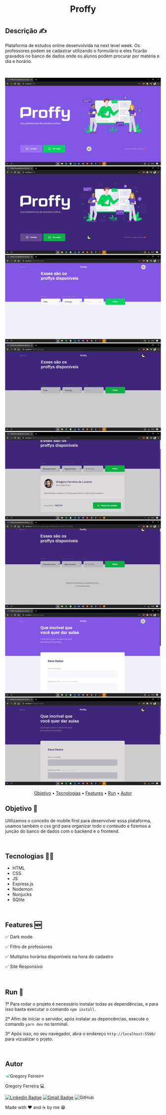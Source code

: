 <h1 align="center">Proffy<h1>

## Descrição ✍️
<p>
  Plataforma de estudos online desenvolvida na next level week. Os professores podem se cadastrar utilizando o formulário e eles ficarão gravados no banco de dados onde os alunos podem procurar por matéria e dia e horário.
</p>
&nbsp;

<p align="center">
  <img src="./public/images/screens/screen1.JPG">
  <img src="./public/images/screens/screen1-black.JPG">
  <img src="./public/images/screens/screen2.JPG">
  <img src="./public/images/screens/screen2-black.JPG">
  <img src="./public/images/screens/screen-proffy.JPG">
  <img src="./public/images/screens/screen-results.JPG">
  <img src="./public/images/screens/screen3.JPG">
  <img src="./public/images/screens/screen3-black.JPG">
</p>

<p align="center">
 <a href="#objetivo">Objetivo</a> •
 <a href="#tecnologias">Tecnologias</a> •
 <a href="#features">Features</a> •
 <a href="#run">Run</a> •
 <a href="#autor">Autor</a>
</p>

## Objetivo 🚀
<p id="objetivo">
   Utilizamos o conceito de mobile first para desenvolver essa plataforma, usamos também o css grid para organizar todo o conteudo e fizemos a junção do banco de dados com o backend e o frontend.
</p>

&nbsp;
## Tecnologias 👩‍💻
<p id="tecnologias">
 
 - HTML
 &nbsp;
 - CSS
 &nbsp;
 - JS
 &nbsp;
 - Express.js
 &nbsp;
 - Nodemon
 &nbsp;
 - Nunjucks
 &nbsp;
 - SQlite

&nbsp;
## Features 🆕
<p id="features">
  ✅ Dark mode
  &nbsp;

  ✅ Filtro de professores
  &nbsp;

  ✅ Multiplos horários disponíveis na hora do cadastro
  &nbsp;

  ✅ Site Responsivo
</p>

&nbsp;
## Run 🏁
<p id="run">

  1º Para rodar o projeto é necessário instalar todas as dependências, e para isso basta executar o comando `npm install`.
  &nbsp;

  2º Afim de iniciar o servidor, após instalar as depencências, execute o comando `yarn dev` no terminal.
  &nbsp;

  3º Após isso, no seu navegador, abra o endereço `http://localhost:5500/` para vizualizar o prjeto.
</p>

&nbsp;
## Autor
<a style="text-decoration: none;" href="https://github.com/olagregs">
  <img width="100px" style="border-radius: 50%;"src="https://avatars1.githubusercontent.com/u/69690037?s=460&u=27ec559b232470dbaaaff89fcb7768e5ff950bfe&v=4" alt="Gregory Ferreira">
  <p>Gregory Ferreira 💻</p>
</a>

[![Linkedin Badge](https://img.shields.io/badge/-Gregory-blue?style=flat-square&logo=Linkedin&logoColor=white&link=https://www.linkedin.com/in/gregory-lucena-2450751b4/)](https://www.linkedin.com/in/gregory-lucena/)
[![Gmail Badge](https://img.shields.io/badge/-gregoryflucena@gmail.com-c14438?style=flat-square&logo=Gmail&logoColor=white&link=mailto:gregoryflucena@gmail.com)](mailto:gregoryflucena@gmail.com)
![GitHub](https://img.shields.io/github/license/olagregs/themes?style=flat-square)

<p>Made with ❤️ and ☕ by me 😁</p>

&nbsp;
